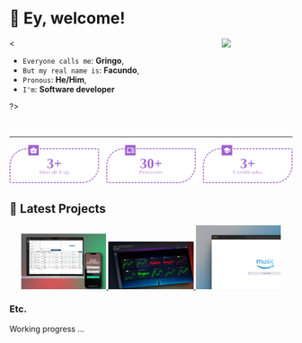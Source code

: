 # 👋 Ey, welcome!

<img align="right" width="25%" src="https://media0.giphy.com/media/0TtX2qqpxp3pIafzio/giphy.gif?cid=ecf05e47cqmzku9536jcg7m8zoyfncgctxeae3mnemszgjbm&ep=v1_stickers_search&rid=giphy.gif&ct=s" />

<

* `Everyone calls me`: **Gringo**,
* `But my real name is`: **Facundo**,
* `Pronous`: **He/Him**,
* `I'm`: **Software developer**

?>

<br>
<hr/>
    
<p align="center" width="100%">
    <img width="800px" src="./README/public/estadisticas.png" />
</p>

## 🚀 Latest Projects

<p align="center">
    <a href="#">
        <img src="./README/public/copyshop.png"" alt="Wallet" width="30%"/>
    </a>
    <a href="https://github.com/FacuNBustos/Exchange-TrabajoFinal-lab3" target="__blank">
        <img src="./README/public/wallet.png" alt="Wallet" width="30%"/>
    </a>
    <a href="https://github.com/FacuNBustos/musci-rooftop-app">
        <img src="./README/public/rooftop_music.png" alt="Rooftop music browser" width="30%"/>
    </a>
</p>

### Etc.

<p>Working progress ...</p>